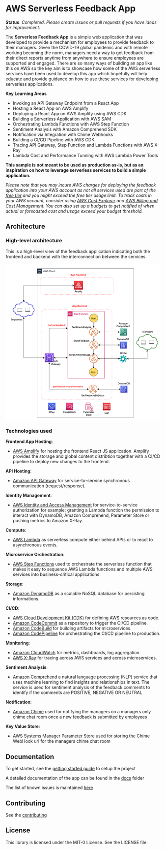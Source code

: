 # AWS Serverless Feedback App

**Status**: _Completed. Please create issues or pull requests if you have ideas for improvement._

The **Serverless Feedback App** is a simple web application that was developed to provide a mechanism for employees to provide feedback to their managers. Given the COVID-19 global pandemic and with remote working becoming the norm, managers need a way to get feedback from their direct reports anytime from anywhere to ensure employees are supported and engaged. There are so many ways of building an app like this on AWS so the key aim is to showcase how some of the AWS serverless services have been used to develop this app which hopefully will help educate and provide guidance on how to use these services for developing serverless applications.

**Key Learning Areas**

- Invoking an API Gateway Endpoint from a React App
- Hosting a React App on AWS Amplify
- Deploying a React App on AWS Amplify using AWS CDK
- Building a Serverless Application with AWS SAM
- Orchestrating Lambda Functions with AWS Step Function
- Sentiment Analysis with Amazon Comprehend SDK
- Notification via Integration with Chime Webhooks
- Building a CI/CD Pipeline with AWS CDK
- Tracing API Gateway, Step Function and Lambda Functions with AWS X-Ray
- Lambda Cost and Performance Tunning with AWS Lambda Power Tools

**This sample is not meant to be used as production as-is, but as an inspiration on how to leverage serverless services to build a simple application.**

_Please note that you may incure AWS charges for deploying the feedback application into your AWS account as not all services used are part of the [free tier](https://aws.amazon.com/free/) and you might exceed the free tier usage limit. To track costs in your AWS account, consider using [AWS Cost Explorer](https://aws.amazon.com/aws-cost-management/aws-cost-explorer/) and [AWS Billing and Cost Management](https://docs.aws.amazon.com/awsaccountbilling/latest/aboutv2/billing-what-is.html). You can also set up a [budgets](https://aws.amazon.com/aws-cost-management/aws-budgets/) to get notified of when actual or forecasted cost and usage exceed your budget threshold._

## Architecture

### High-level architecture

This is a high-level view of the feedback application indicating both the frontend and backend with the interconnection between the services.

<p align="center">
  <img src="docs/images/hl_architecture.png" alt="High-level architecture of the feedback app"/>
</p>

### Technologies used

**Frontend App Hosting**:

- [AWS Amplify](https://aws.amazon.com/amplify/) for hosting the frontend React JS application. Amplify provides the storage and global content distribtion together with a CI/CD pipeline to deploy new changes to the frontend.

**API Hosting**:

- [Amazon API Gateway](https://aws.amazon.com/api-gateway/) for service-to-service synchronous communication (request/response).

**Identity Management**:

- [AWS Identity and Access Management](https://aws.amazon.com/iam/) for service-to-service authorization for example; granting a Lambda function the permission to interact with DynamoDB, Amazon Comprehend, Parameter Store or pushing metrics to Amazon X-Ray.

**Compute**:

- [AWS Lambda](https://aws.amazon.com/lambda/) as serverless compute either behind APIs or to react to asynchronous events.

**Microservice Orchestration**:

- [AWS Step Functions](https://aws.amazon.com/step-functions/) used to orchestrate the serverless function that makes it easy to sequence AWS Lambda functions and multiple AWS services into business-critical applications.

**Storage**:

- [Amazon DynamoDB](https://aws.amazon.com/dynamodb/) as a scalable NoSQL database for persisting informations.

**CI/CD**:

- [AWS Cloud Development Kit (CDK)](https://aws.amazon.com/cdk/) for defining AWS resources as code.
- [Amazon CodeCommit](https://aws.amazon.com/codecommit/) as a repository to trigger the CI/CD pipeline.
- [Amazon CodeBuild](https://aws.amazon.com/codebuild/) for building artifacts for microservices.
- [Amazon CodePipeline](https://aws.amazon.com/codepipeline/) for orchestrating the CI/CD pipeline to production.

**Monitoring**:

- [Amazon CloudWatch](https://aws.amazon.com/cloudwatch/) for metrics, dashboards, log aggregation.
- [AWS X-Ray](https://aws.amazon.com/xray/) for tracing across AWS services and across microservices.

**Sentiment Analysis**:

- [Amazon Comprehend](https://aws.amazon.com/comprehend/) a natural language processing (NLP) service that uses machine learning to find insights and relationships in text. The service is used for sentiment analysis of the feedback comments to identify if the comments are POSITIVE, NEGATIVE OR NEUTRAL

**Notification**:

- [Amazon Chime](https://aws.amazon.com/chime/) used for notifying the managers on a managers only chime chat room once a new feedback is submitted by employees

**Key Value Store**:

- [AWS Systems Manager Parameter Store](https://docs.aws.amazon.com/systems-manager/latest/userguide/sysman-paramstore.html) used for storing the Chime WebHook url for the managers chime chat room

## Documentation

To get started, see the [getting started guide](docs/getting_started.md) to setup the project

A detailed documentation of the app can be found in the [docs](docs/) folder

The list of known issues is maintained [here](docs/known_issues.md)

## Contributing

See the [contributing](CONTRIBUTING.md)

## License

This library is licensed under the MIT-0 License. See the LICENSE file.

